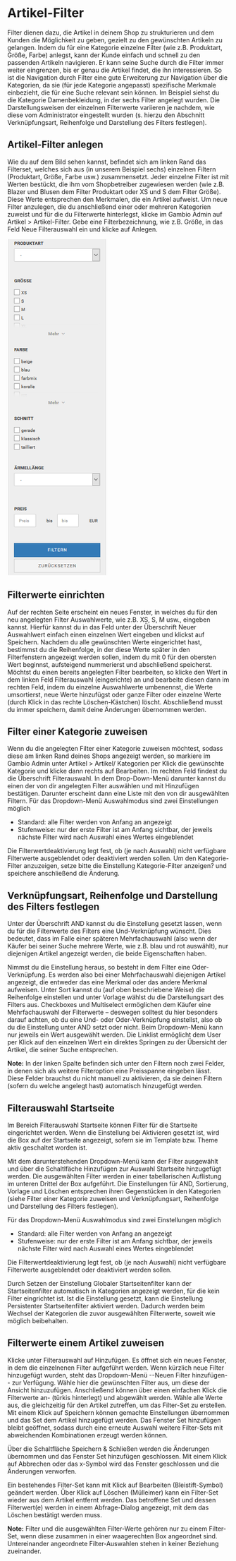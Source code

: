 # Artikel-Filter 

Filter dienen dazu, die Artikel in deinem Shop zu strukturieren und dem Kunden die Möglichkeit zu geben, gezielt zu den gewünschten Artikeln zu gelangen. Indem du für eine Kategorie einzelne Filter \(wie z.B. Produktart, Größe, Farbe\) anlegst, kann der Kunde einfach und schnell zu den passenden Artikeln navigieren. Er kann seine Suche durch die Filter immer weiter eingrenzen, bis er genau die Artikel findet, die ihn interessieren. So ist die Navigation durch Filter eine gute Erweiterung zur Navigation über die Kategorien, da sie \(für jede Kategorie angepasst\) spezifische Merkmale einbezieht, die für eine Suche relevant sein können. Im Beispiel siehst du die Kategorie Damenbekleidung, in der sechs Filter angelegt wurden. Die Darstellungsweisen der einzelnen Filterwerte variieren je nachdem, wie diese vom Administrator eingestellt wurden \(s. hierzu den Abschnitt Verknüpfungsart, Reihenfolge und Darstellung des Filters festlegen\).

## Artikel-Filter anlegen 

Wie du auf dem Bild sehen kannst, befindet sich am linken Rand das Filterset, welches sich aus \(in unserem Beispiel sechs\) einzelnen Filtern \(Produktart, Größe, Farbe usw.\) zusammensetzt. Jeder einzelne Filter ist mit Werten bestückt, die ihm vom Shopbetreiber zugewiesen werden \(wie z.B. Blazer und Blusen dem Filter Produktart oder XS und S dem Filter Größe\). Diese Werte entsprechen den Merkmalen, die ein Artikel aufweist. Um neue Filter anzulegen, die du anschließend einer oder mehreren Kategorien zuweist und für die du Filterwerte hinterlegst, klicke im Gambio Admin auf Artikel \> Artikel-Filter. Gebe eine Filterbezeichnung, wie z.B. Größe, in das Feld Neue Filterauswahl ein und klicke auf Anlegen.

![](Bilder/Abb099_Artikel_Filter.PNG "Artikel-Filter")

## Filterwerte einrichten 

Auf der rechten Seite erscheint ein neues Fenster, in welches du für den neu angelegten Filter Auswahlwerte, wie z.B. XS, S, M usw., eingeben kannst. Hierfür kannst du in das Feld unter der Überschrift Neuer Auswahlwert einfach einen einzelnen Wert eingeben und klickst auf Speichern. Nachdem du alle gewünschten Werte eingerichtet hast, bestimmst du die Reihenfolge, in der diese Werte später in den Filterfenstern angezeigt werden sollen, indem du mit 0 für den obersten Wert beginnst, aufsteigend nummerierst und abschließend speicherst. Möchtst du einen bereits angelegten Filter bearbeiten, so klicke den Wert in dem linken Feld Filterauswahl \(eingerichte\) an und bearbeite diesen dann im rechten Feld, indem du einzelne Auswahlwerte umbenennst, die Werte umsortierst, neue Werte hinzufügst oder ganze Filter oder einzelne Werte \(durch Klick in das rechte Löschen-Kästchen\) löscht. Abschließend musst du immer speichern, damit deine Änderungen übernommen werden.

## Filter einer Kategorie zuweisen 

Wenn du die angelegten Filter einer Kategorie zuweisen möchtest, sodass diese am linken Rand deines Shops angezeigt werden, so markiere im Gambio Admin unter Artikel \> Artikel/ Kategorien per Klick die gewünschte Kategorie und klicke dann rechts auf Bearbeiten. Im rechten Feld findest du die Überschrift Filterauswahl. In dem Drop-Down-Menü darunter kannst du einen der von dir angelegten Filter auswählen und mit Hinzufügen bestätigen. Darunter erscheint dann eine Liste mit den von dir ausgewählten Filtern. Für das Dropdown-Menü Auswahlmodus sind zwei Einstellungen möglich

-   Standard: alle Filter werden von Anfang an angezeigt
-   Stufenweise: nur der erste Filter ist am Anfang sichtbar, der jeweils nächste Filter wird nach Auswahl eines Wertes eingeblendet

Die Filterwertdeaktivierung legt fest, ob \(je nach Auswahl\) nicht verfügbare Filterwerte ausgeblendet oder deaktiviert werden sollen. Um den Kategorie-Filter anzuzeigen, setze bitte die Einstellung Kategorie-Filter anzeigen? und speichere anschließend die Änderung.

## Verknüpfungsart, Reihenfolge und Darstellung des Filters festlegen 

Unter der Überschrift AND kannst du die Einstellung gesetzt lassen, wenn du für die Filterwerte des Filters eine Und-Verknüpfung wünscht. Dies bedeutet, dass im Falle einer späteren Mehrfachauswahl \(also wenn der Käufer bei seiner Suche mehrere Werte, wie z.B. blau und rot auswählt\), nur diejenigen Artikel angezeigt werden, die beide Eigenschaften haben.

Nimmst du die Einstellung heraus, so besteht in dem Filter eine Oder-Verknüpfung. Es werden also bei einer Mehrfachauswahl diejenigen Artikel angezeigt, die entweder das eine Merkmal oder das andere Merkmal aufweisen. Unter Sort kannst du \(auf oben beschriebene Weise\) die Reihenfolge einstellen und unter Vorlage wählst du die Darstellungsart des Filters aus. Checkboxes und Multiselect ermöglichen dem Käufer eine Mehrfachauswahl der Filterwerte – deswegen solltest du hier besonders darauf achten, ob du eine Und- oder Oder-Verknüpfung einstellst, also ob du die Einstellung unter AND setzt oder nicht. Beim Dropdown-Menü kann nur jeweils ein Wert ausgewählt werden. Die Linklist ermöglicht dem User per Klick auf den einzelnen Wert ein direktes Springen zu der Übersicht der Artikel, die seiner Suche entsprechen.

**Note:** In der linken Spalte befinden sich unter den Filtern noch zwei Felder, in denen sich als weitere Filteroption eine Preisspanne eingeben lässt. Diese Felder brauchst du nicht manuell zu aktivieren, da sie deinen Filtern \(sofern du welche angelegt hast\) automatisch hinzugefügt werden.

## Filterauswahl Startseite 

Im Bereich Filterauswahl Startseite können Filter für die Startseite eingerichtet werden. Wenn die Einstellung bei Aktivieren gesetzt ist, wird die Box auf der Startseite angezeigt, sofern sie im Template bzw. Theme aktiv geschaltet worden ist.

Mit dem darunterstehenden Dropdown-Menü kann der Filter ausgewählt und über die Schaltlfäche Hinzufügen zur Auswahl Startseite hinzugefügt werden. Die ausgewählten Filter werden in einer tabellarischen Auflistung im unteren Drittel der Box aufgeführt. Die Einstellungen für AND, Sortierung, Vorlage und Löschen entsprechen ihren Gegenstücken in den Kategorien \(siehe Filter einer Kategorie zuweisen und Verknüpfungsart, Reihenfolge und Darstellung des Filters festlegen\).

Für das Dropdown-Menü Auswahlmodus sind zwei Einstellungen möglich

-   Standard: alle Filter werden von Anfang an angezeigt
-   Stufenweise: nur der erste Filter ist am Anfang sichtbar, der jeweils nächste Filter wird nach Auswahl eines Wertes eingeblendet

Die Filterwertdeaktivierung legt fest, ob \(je nach Auswahl\) nicht verfügbare Filterwerte ausgeblendet oder deaktiviert werden sollen.

Durch Setzen der Einstellung Globaler Startseitenfilter kann der Startseitenfilter automatisch in Kategorien angezeigt werden, für die kein Filter eingrichtet ist. Ist die Einstellung gesetzt, kann die Einstellung Persistenter Startseitenfilter aktiviert werden. Dadurch werden beim Wechsel der Kategorien die zuvor ausgewählten Filterwerte, soweit wie möglich beibehalten.

## Filterwerte einem Artikel zuweisen 

Klicke unter Filterauswahl auf Hinzufügen. Es öffnet sich ein neues Fenster, in dem die einzelnenen Filter aufgeführt werden. Wenn kürzlich neue Filter hinzugefügt wurden, steht das Dropdown-Menü --Neuen Filter hinzufügen-- zur Verfügung. Wähle hier die gewünschten Filter aus, um diese der Ansicht hinzuzufügen. Anschließend können über einen einfachen Klick die Filterwerte an- \(türkis hinterlegt\) und abgewählt werden. Wähle alle Werte aus, die gleichzeitig für den Artikel zutreffen, um das Filter-Set zu erstellen. Mit einem Klick auf Speichern können gemachte Einstellungen übernommen und das Set dem Artikel hinzugefügt werden. Das Fenster Set hinzufügen bleibt geöffnet, sodass durch eine erneute Auswahl weitere Filter-Sets mit abweichenden Kombinationen erzeugt werden können.

Über die Schaltfläche Speichern & Schließen werden die Änderungen übernommen und das Fenster Set hinzufügen geschlossen. Mit einem Klick auf Abbrechen oder das x-Symbol wird das Fenster geschlossen und die Änderungen verworfen.

Ein bestehendes Filter-Set kann mit Klick auf Bearbeiten \(Bleistift-Symbol\) geändert werden. Über Klick auf Löschen \(Mülleimer\) kann ein Filter-Set wieder aus dem Artikel entfernt werden. Das betroffene Set und dessen Filterwert\(e\) werden in einem Abfrage-Dialog angezeigt, mit dem das Löschen bestätigt werden muss.

**Note:** Filter und die ausgewählten Filter-Werte gehören nur zu einem Filter-Set, wenn diese zusammen in einer waagerechten Box angeordnet sind. Untereinander angeordnete Filter-Auswahlen stehen in keiner Beziehung zueinander.



